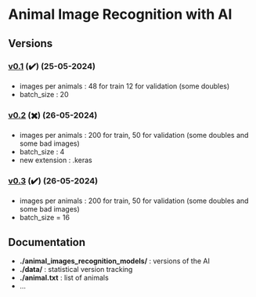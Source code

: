# Animal Image Recognition with AI

## Versions

### <ins>v0.1</ins> (✔️) (25-05-2024)
- images per animals : 48 for train 12 for validation (some doubles)
- batch_size : 20

### <ins>v0.2</ins> (✖️) (26-05-2024)
- images per animals : 200 for train, 50 for validation (some doubles and some bad images)
- batch_size : 4
- new extension : .keras

### <ins>v0.3</ins> (✔️) (26-05-2024)
- images per animals : 200 for train, 50 for validation (some doubles and some bad images)
- batch_size = 16

## Documentation

- **./animal_images_recognition_models/** : versions of the AI
- **./data/** : statistical version tracking
- **./animal.txt** : list of animals
- ...

